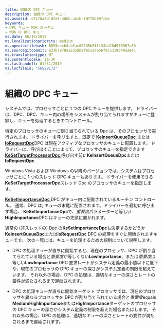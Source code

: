 ```yaml
---
title: 組織の DPC キュー
description: 組織の DPC キュー
ms.assetid: df176a6d-d7a7-4d8b-ab1b-fd7f5b89fcbe
keywords:
- DPC キュー WDK カーネル
- WDK の DPC キュー
ms.date: 06/16/2017
ms.localizationpriority: medium
ms.openlocfilehash: 8895aecb8cb3ac08235b911f34bd26d978967c80
ms.sourcegitcommit: a33b7978e22d5bb9f65ca7056f955319049a2e4c
ms.translationtype: MT
ms.contentlocale: ja-JP
ms.lasthandoff: 01/31/2019
ms.locfileid: "56528172"
---
```

# <a name="organization-of-dpc-queues"></a>組織の DPC キュー


システムでは、プロセッサごとに 1 つの DPC キューを提供します。 ドライバーは、DPC、DPC、キュー内の場所をシステムが割り当てられますがキューに登録し、キューを処理するときのコントロール。

特定のプロセッサのキューに割り当てられている Dpc は、そのプロセッサで実行されます。 ドライバーを呼び出すと、既定で[ **KeInsertQueueDpc** ](https://msdn.microsoft.com/library/windows/hardware/ff552185)または[ **IoRequestDpc**](https://msdn.microsoft.com/library/windows/hardware/ff549657)DPC は現在アクティブなプロセッサのキューに配置します。 ドライバーは、呼び出すことによって、プロセッサのキューを指定できます[ **KeSetTargetProcessorDpc** ](https://msdn.microsoft.com/library/windows/hardware/ff553278)呼び出す前に**KeInsertQueueDpc**または**IoRequestDpc**.

Windows Vista および Windows の以降のバージョンでは、システムはプロセッサごとに 1 つのスレッド DPC キューもあります。 ドライバーを使用できる**KeSetTargetProcessorDpc**スレッド Dpc のプロセッサのキューを指定します。

[ **KeSetImportanceDpc** ](https://msdn.microsoft.com/library/windows/hardware/ff553259) DPC がキュー内に配置されているルーチン コントロール。 通常、DPC は; キューの末尾に配置されます。ドライバーを最初に呼び出す場合、 **KeSetImportanceDpc**で、*重要度*パラメーターと等しい**HighImportance**DPC はキューの先頭に置かれます。

通常の (非スレッドの) Dpc の**KeSetImportanceDpc**も決定するかどうか**KeInsertQueueDpc**または**IoRequestDpc** DPC の処理をすぐに開始されますキューです。 次の一覧には、キューを処理するための規則について説明します。

-   DPC の処理キューが直ちに開始すると、現在のプロセッサ、DPC が割り当てられている場合と*重要度*が等しくない**LowImportance**、または*重要度*は等しい**LowImportance** DPC 要求レートがシステム定義の最小値以下に低下や、現在のプロセッサの DPC キューの深さがシステム定義の制限を超えています。 それ以外の場合、DPC の処理は、適切なキューの深さとレートの要件が満たされるまで遅延されます。

-   DPC の処理キューが直ちに開始ターゲット プロセッサでは、現在のプロセッサを異なるプロセッサを DPC が割り当てられている場合と*重要度*equals **MediumHighImportance**または**HighImportance**ターゲットのプロセッサの DPC キューの深さがシステム定義の制限を超えた場合またはします。 それ以外の場合、DPC の処理は、適切なキューの深さとレートの要件が満たされるまで遅延されます。

 

 




